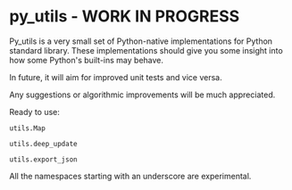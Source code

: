 # py_utils - WORK IN PROGRESS

Py_utils is a very small set of Python-native implementations for Python standard library. These implementations should give you some insight into how some Python's built-ins may behave.

In future, it will aim for improved unit tests and vice versa.

Any suggestions or algorithmic improvements will be much appreciated.

Ready to use:

`utils.Map`

`utils.deep_update`

`utils.export_json`

All the namespaces starting with an underscore are experimental.
